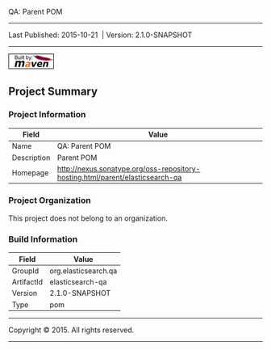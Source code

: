 QA: Parent POM

------------------------------------------------------------------------

<span id="publishDate">Last Published: 2015-10-21</span>  | <span id="projectVersion">Version: 2.1.0-SNAPSHOT</span>

------------------------------------------------------------------------

[![Built by Maven](./images/logos/maven-feather.png)](http://maven.apache.org/ "Built by Maven")

Project Summary
---------------

### Project Information

| Field       | Value                                                                           |
|-------------|---------------------------------------------------------------------------------|
| Name        | QA: Parent POM                                                                  |
| Description | Parent POM                                                                      |
| Homepage    | <http://nexus.sonatype.org/oss-repository-hosting.html/parent/elasticsearch-qa> |

### Project Organization

This project does not belong to an organization.

### Build Information

| Field      | Value                |
|------------|----------------------|
| GroupId    | org.elasticsearch.qa |
| ArtifactId | elasticsearch-qa     |
| Version    | 2.1.0-SNAPSHOT       |
| Type       | pom                  |

------------------------------------------------------------------------

Copyright © 2015. All rights reserved.

------------------------------------------------------------------------


